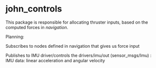 # john_controls

This package is responsible for allocating thruster inputs, based on the computed forces in *navigation*. 


Planning:

Subscribes to nodes defined in navigation that gives us force input

Publishes to IMU driver/controls the drivers/imu/out (sensor_msgs/Imu) : IMU data: linear acceleration and angular velocity
